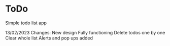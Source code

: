 # ToDo
Simple todo list app
 
13/02/2023 Changes:
 New design
 Fully functioning
 Delete todos one by one
 Clear whole list
 Alerts and pop ups added
